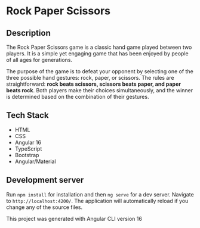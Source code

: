 # Rock Paper Scissors 

## Description 

The Rock Paper Scissors game is a classic hand game played between two players. It is a simple yet engaging game that has been enjoyed by people of all ages for generations.

The purpose of the game is to defeat your opponent by selecting one of the three possible hand gestures: rock, paper, or scissors. The rules are straightforward: **rock beats scissors, scissors beats paper, and paper beats rock**. Both players make their choices simultaneously, and the winner is determined based on the combination of their gestures.

## Tech Stack
- HTML
- CSS 
- Angular 16
- TypeScript
- Bootstrap
- Angular/Material

## Development server
Run `npm install` for installation and then `ng serve` for a dev server. Navigate to `http://localhost:4200/`. The application will automatically reload if you change any of the source files.

This project was generated with Angular CLI version 16
